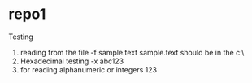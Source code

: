 # repo1

Testing

1) reading from the file
    -f sample.text
     sample.text should be in the c:\ 
 2) Hexadecimal testing
    -x abc123
 3) for reading alphanumeric or integers
     123
     
